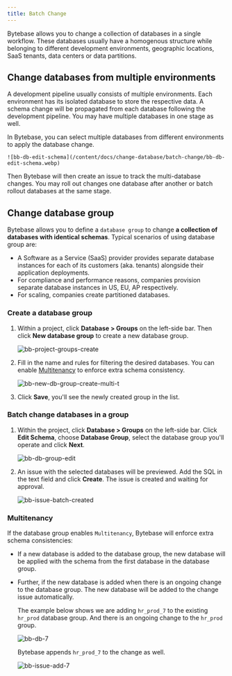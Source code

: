 ```yaml
---
title: Batch Change
---
```


Bytebase allows you to change a collection of databases in a single workflow. These databases usually have a homogenous structure while belonging to different development environments, geographic locations, SaaS tenants, data centers or data partitions.

## Change databases from multiple environments

A development pipeline usually consists of multiple environments.
Each environment has its isolated database to store the respective data. A schema change will be propagated from each database following the development pipeline. You may have multiple databases in one stage as well.

In Bytebase, you can select multiple databases from different environments to apply the database change.

    ![bb-db-edit-schema](/content/docs/change-database/batch-change/bb-db-edit-schema.webp)

Then Bytebase will then create an issue to track the multi-database changes. You may roll out changes one database after another or batch rollout databases at the same stage.

## Change database group

<PricingPlanBlock feature_name='BATCH_CHANGE' />

Bytebase allows you to define a `database group` to change **a collection of databases with identical schemas**. Typical scenarios of using database group are:

- A Software as a Service (SaaS) provider provides separate database instances for each of its customers (aka. tenants) alongside their application deployments.
- For compliance and performance reasons, companies provision separate database instances in US, EU, AP respectively.
- For scaling, companies create partitioned databases.

### Create a database group

1. Within a project, click **Database > Groups** on the left-side bar. Then click **New database group** to create a new database group.

   ![bb-project-groups-create](/content/docs/change-database/batch-change/bb-project-groups-create.webp)

1. Fill in the name and rules for filtering the desired databases. You can enable [Multitenancy](#multitenancy) to enforce extra
   schema consistency.

   ![bb-new-db-group-create-multi-t](/content/docs/change-database/batch-change/bb-new-db-group-create-multi-t.webp)

1. Click **Save**, you'll see the newly created group in the list.

### Batch change databases in a group

1. Within the project, click **Database > Groups** on the left-side bar. Click **Edit Schema**, choose **Database Group**, select the database group you'll operate and click **Next**.

   ![bb-db-group-edit](/content/docs/change-database/batch-change/bb-db-group-edit.webp)

1. An issue with the selected databases will be previewed. Add the SQL in the text field and click **Create**. The issue is created and waiting for approval.

   ![bb-issue-batch-created](/content/docs/change-database/batch-change/bb-issue-batch-created.webp)

### Multitenancy

If the database group enables `Multitenancy`, Bytebase will enforce extra schema consistencies:

- If a new database is added to the database group, the new database will be applied with the schema from the first database in the database group.

- Further, if the new database is added when there is an ongoing change to the database group. The new database will be added to the change issue automatically.

  The example below shows we are adding `hr_prod_7` to the existing `hr_prod` database group. And there is an ongoing change
  to the `hr_prod` group.

  ![bb-db-7](/content/docs/change-database/batch-change/bb-db-add-7.webp)

  Bytebase appends `hr_prod_7` to the change as well.

  ![bb-issue-add-7](/content/docs/change-database/batch-change/bb-issue-add-7.webp)
